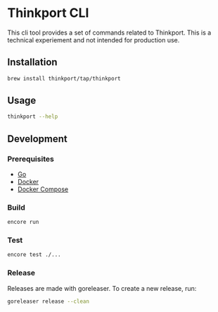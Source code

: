 # Thinkport CLI

This cli tool provides a set of commands related to Thinkport.
This is a technical experiement and not intended for production use.

## Installation

```bash
brew install thinkport/tap/thinkport
```

## Usage

```bash
thinkport --help
```

## Development

### Prerequisites

- [Go](https://golang.org/doc/install)
- [Docker](https://docs.docker.com/get-docker/)
- [Docker Compose](https://docs.docker.com/compose/install/)

### Build

```bash
encore run
```

### Test

```bash
encore test ./...
```

### Release

Releases are made with goreleaser. To create a new release, run:

```bash
goreleaser release --clean
```

```bash

